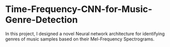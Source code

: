 # Time-Frequency-CNN-for-Music-Genre-Detection
In this project, I designed a novel Neural network architecture for identifying genres of music samples based on their Mel-Frequency Spectrograms.
